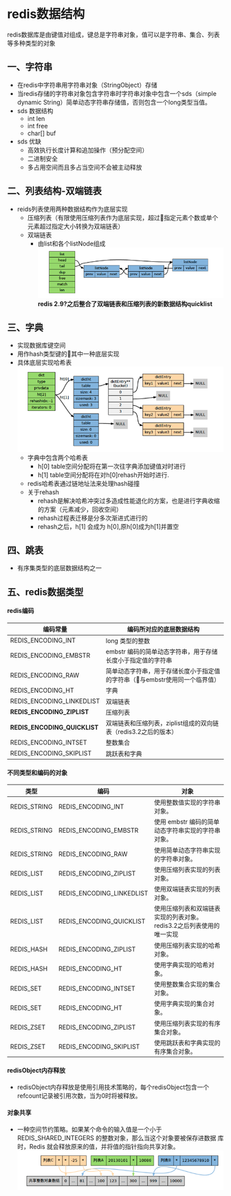 # redis数据结构

redis数据库是由键值对组成，键总是字符串对象，值可以是字符串、集合、列表等多种类型的对象

## 一、字符串
* 在redis中字符串用字符串对象（StringObject）存储
* 当redis存储的字符串对象包含字符串时字符串对象中包含一个sds（simple dynamic String）简单动态字符串存储值，否则包含一个long类型当值。
* sds 数据结构
    * int len
    * int free
    * char[] buf
* sds 优缺
    * 高效执行长度计算和追加操作（预分配空间）
    * 二进制安全
    * 多占用空间而且多占当空间不会被主动释放


## 二、列表结构-双端链表
* reids列表使用两种数据结构作为底层实现
    * 压缩列表（有限使用压缩列表作为底层实现，超过指定元素个数或单个元素超过指定大小转换为双端链表）
    * 双端链表
        * 由list和各个listNode组成
        ![list的结构](../../../picture/redis-list.png)
    **redis 2.9?之后整合了双端链表和压缩列表的新数据结构quicklist**

## 三、字典
* 实现数据库键空间
* 用作hash类型键的其中一种底层实现
* 具体底层实现哈希表
![字典的结构](../../../picture/redis-dict.png)
    * 字典中包含两个哈希表
        * h[0] table空间分配将在第一次往字典添加键值对时进行
        * h[1] table空间分配将在对h[0]rehash开始时进行.
    * redis哈希表通过链地址法来处理hash碰撞
    * 关于rehash
        * rehash是解决哈希冲突过多造成性能退化的方案，也是进行字典收缩的方案（元素减少，回收空间）
        * rehash过程表迁移是分多次渐进式进行的
        * rehash之后，h[1] 会成为 h[0],原h[0]成为h[1]并置空

## 四、跳表
* 有序集类型的底层数据结构之一


## 五、redis数据类型

#### redis编码

|         编码常量          |         编码所对应的底层数据结构         |
| ------------------------- | ---------------------------------------- |
| REDIS_ENCODING_INT        | long 类型的整数                          |
| REDIS_ENCODING_EMBSTR     | embstr 编码的简单动态字符串，用于存储长度小于指定值的字符串              |
| REDIS_ENCODING_RAW        | 简单动态字符串，用于存储长度小于指定值的字符串（与embstr使用同一个临界值）                          |
| REDIS_ENCODING_HT         | 字典                                     |
| REDIS_ENCODING_LINKEDLIST | 双端链表                                 |
| **REDIS_ENCODING_ZIPLIST**    | 压缩列表                                 |
| **REDIS_ENCODING_QUICKLIST**  | 双端链表和压缩列表，ziplist组成的双向链表（redis3.2之后的版本） |
| REDIS_ENCODING_INTSET     | 整数集合                                 |
| REDIS_ENCODING_SKIPLIST   | 跳跃表和字典                             |


#### 不同类型和编码的对象

|     类型     |           编码            |                                 对象                                  |
| ------------ | ------------------------- | --------------------------------------------------------------------- |
| REDIS_STRING | REDIS_ENCODING_INT        | 使用整数值实现的字符串对象。                                          |
| REDIS_STRING | REDIS_ENCODING_EMBSTR     | 使用 embstr 编码的简单动态字符串实现的字符串对象。                    |
| REDIS_STRING | REDIS_ENCODING_RAW        | 使用简单动态字符串实现的字符串对象。                                  |
| REDIS_LIST   | REDIS_ENCODING_ZIPLIST    | 使用压缩列表实现的列表对象。                                          |
| REDIS_LIST   | REDIS_ENCODING_LINKEDLIST | 使用双端链表实现的列表对象。                                          |
| REDIS_LIST   | REDIS_ENCODING_QUICKLIST  | 使用压缩列表和双端链表实现的列表对象。 redis3.2之后列表使用的唯一实现 |
| REDIS_HASH   | REDIS_ENCODING_ZIPLIST    | 使用压缩列表实现的哈希对象。                                          |
| REDIS_HASH   | REDIS_ENCODING_HT         | 使用字典实现的哈希对象。                                              |
| REDIS_SET    | REDIS_ENCODING_INTSET     | 使用整数集合实现的集合对象。                                          |
| REDIS_SET    | REDIS_ENCODING_HT         | 使用字典实现的集合对象。                                              |
| REDIS_ZSET   | REDIS_ENCODING_ZIPLIST    | 使用压缩列表实现的有序集合对象。                                      |
| REDIS_ZSET   | REDIS_ENCODING_SKIPLIST   | 使用跳跃表和字典实现的有序集合对象。                                  |

#### redisObject内存释放

* redisObject内存释放是使用引用技术策略的，每个redisObject包含一个refcount记录被引用次数，当为0时将被释放。

#### 对象共享
* 一种空间节约策略。如果某个命令的输入值是一个小于REDIS_SHARED_INTEGERS 的整数对象，那么当这个对象要被保存进数据
库时，Redis 就会释放原来的值，并将值的指针指向共享对象。
       ![list的结构](../../../picture/redis-share-object.png)



